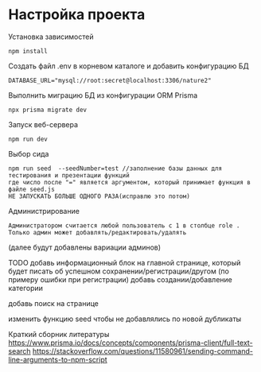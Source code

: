 # Настройка проекта

Установка зависимостей

    npm install

Создать файл .env в корневом каталоге и добавить конфигурацию БД

    DATABASE_URL="mysql://root:secret@localhost:3306/nature2"

Выполнить миграцию БД из конфигурации ORM Prisma

    npx prisma migrate dev

Запуск веб-сервера

    npm run dev
Выбор сида 

    npm run seed  --seedNumber=test //заполнение базы данных для тестирования и презентации функций 
    где число после "=" является аргументом, который принимает функция в файле seed.js
    НЕ ЗАПУСКАТЬ БОЛЬШЕ ОДНОГО РАЗА(исправлю это потом)
Администрирование

    Администратором считается любой пользователь с 1 в столбце role . Только админ может добавлять/редактировать/удалять 
 (далее будут добавлены вариации админов)


TODO
добавь информационный блок на главной странице, который будет писать об успешном сохранении/регистрации/другом  (по примеру ошибки при регистрации)
добавь создании/добавление категории

добавь поиск на странице

изменить функцию seed чтобы не добавлялись по новой дубликаты 

Краткий сборник литературы 
https://www.prisma.io/docs/concepts/components/prisma-client/full-text-search
https://stackoverflow.com/questions/11580961/sending-command-line-arguments-to-npm-script